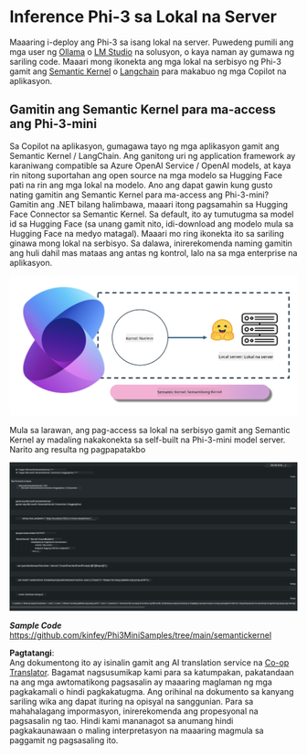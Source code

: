 <!--
CO_OP_TRANSLATOR_METADATA:
{
  "original_hash": "bcf5dd7031db0031abdb9dd0c05ba118",
  "translation_date": "2025-05-09T12:07:21+00:00",
  "source_file": "md/01.Introduction/03/Local_Server_Inference.md",
  "language_code": "tl"
}
-->
# **Inference Phi-3 sa Lokal na Server**

Maaaring i-deploy ang Phi-3 sa isang lokal na server. Puwedeng pumili ang mga user ng [Ollama](https://ollama.com) o [LM Studio](https://llamaedge.com) na solusyon, o kaya naman ay gumawa ng sariling code. Maaari mong ikonekta ang mga lokal na serbisyo ng Phi-3 gamit ang [Semantic Kernel](https://github.com/microsoft/semantic-kernel?WT.mc_id=aiml-138114-kinfeylo) o [Langchain](https://www.langchain.com/) para makabuo ng mga Copilot na aplikasyon.

## **Gamitin ang Semantic Kernel para ma-access ang Phi-3-mini**

Sa Copilot na aplikasyon, gumagawa tayo ng mga aplikasyon gamit ang Semantic Kernel / LangChain. Ang ganitong uri ng application framework ay karaniwang compatible sa Azure OpenAI Service / OpenAI models, at kaya rin nitong suportahan ang open source na mga modelo sa Hugging Face pati na rin ang mga lokal na modelo. Ano ang dapat gawin kung gusto nating gamitin ang Semantic Kernel para ma-access ang Phi-3-mini? Gamitin ang .NET bilang halimbawa, maaari itong pagsamahin sa Hugging Face Connector sa Semantic Kernel. Sa default, ito ay tumutugma sa model id sa Hugging Face (sa unang gamit nito, idi-download ang modelo mula sa Hugging Face na medyo matagal). Maaari mo ring ikonekta ito sa sariling ginawa mong lokal na serbisyo. Sa dalawa, inirerekomenda naming gamitin ang huli dahil mas mataas ang antas ng kontrol, lalo na sa mga enterprise na aplikasyon.

![sk](../../../../../translated_images/sk.c244b32f4811c6f0938b9e95b0b2f4b28105bff6495bdc3b24cd42b3e3e89bb9.tl.png)

Mula sa larawan, ang pag-access sa lokal na serbisyo gamit ang Semantic Kernel ay madaling nakakonekta sa self-built na Phi-3-mini model server. Narito ang resulta ng pagpapatakbo

![skrun](../../../../../translated_images/skrun.fb7a635a22ae8b7919d6e15c0eb27262526ed69728c5a1d2773a97d4562657c7.tl.png)

***Sample Code*** https://github.com/kinfey/Phi3MiniSamples/tree/main/semantickernel

**Pagtatangi**:  
Ang dokumentong ito ay isinalin gamit ang AI translation service na [Co-op Translator](https://github.com/Azure/co-op-translator). Bagamat nagsusumikap kami para sa katumpakan, pakatandaan na ang mga awtomatikong pagsasalin ay maaaring maglaman ng mga pagkakamali o hindi pagkakatugma. Ang orihinal na dokumento sa kanyang sariling wika ang dapat ituring na opisyal na sanggunian. Para sa mahahalagang impormasyon, inirerekomenda ang propesyonal na pagsasalin ng tao. Hindi kami mananagot sa anumang hindi pagkakaunawaan o maling interpretasyon na maaaring magmula sa paggamit ng pagsasaling ito.